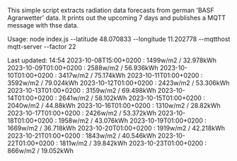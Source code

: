 This simple script extracts radiation data forecasts from german 'BASF Agrarwetter' data. It prints out the upcoming 7 days and publishes a MQTT message with thse data.

Usage:
node index.js --latitude 48.070833 --longitude 11.202778 --mqtthost mqtt-server --factor 22

Last updated: 14:54
2023-10-08T15:00+0200 : 1499w/m2 / 32.978kWh
2023-10-09T01:00+0200 : 2588w/m2 / 56.936kWh
2023-10-10T01:00+0200 : 3417w/m2 / 75.174kWh
2023-10-11T01:00+0200 : 3592w/m2 / 79.024kWh
2023-10-12T01:00+0200 : 2423w/m2 / 53.306kWh
2023-10-13T01:00+0200 : 3159w/m2 / 69.498kWh
2023-10-14T01:00+0200 : 2641w/m2 / 58.102kWh
2023-10-15T01:00+0200 : 2040w/m2 / 44.88kWh
2023-10-16T01:00+0200 : 1310w/m2 / 28.82kWh
2023-10-17T01:00+0200 : 2426w/m2 / 53.372kWh
2023-10-18T01:00+0200 : 1958w/m2 / 43.076kWh
2023-10-19T01:00+0200 : 1669w/m2 / 36.718kWh
2023-10-20T01:00+0200 : 1919w/m2 / 42.218kWh
2023-10-21T01:00+0200 : 1843w/m2 / 40.546kWh
2023-10-22T01:00+0200 : 1811w/m2 / 39.842kWh
2023-10-23T01:00+0200 : 866w/m2 / 19.052kWh

